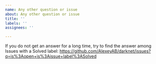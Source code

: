 ```yaml
---
name: Any other question or issue
about: Any other question or issue
title: ''
labels: ''
assignees: ''

---
```


If you do not get an answer for a long time, try to find the answer among Issues with a Solved label: https://github.com/AlexeyAB/darknet/issues?q=is%3Aopen+is%3Aissue+label%3ASolved
